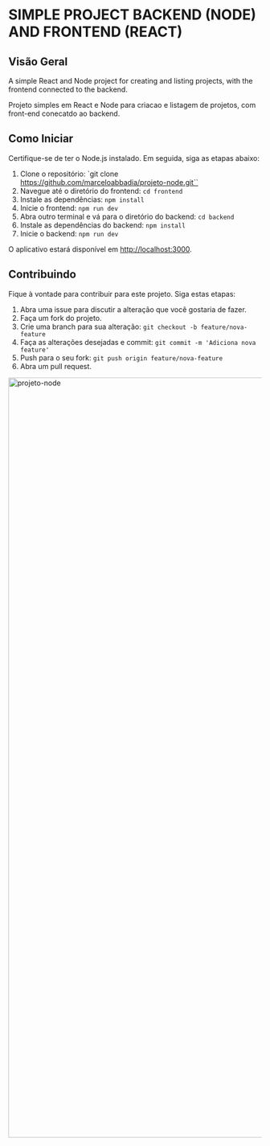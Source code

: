 # SIMPLE PROJECT BACKEND (NODE) AND FRONTEND (REACT)

## Visão Geral

A simple React and Node project for creating and listing projects, with the frontend connected to the backend.

Projeto simples em React e Node para criacao e listagem de projetos, com front-end conecatdo ao backend.

## Como Iniciar

Certifique-se de ter o Node.js instalado. Em seguida, siga as etapas abaixo:

1. Clone o repositório: `git clone https://github.com/marceloabbadia/projeto-node.git``
2. Navegue até o diretório do frontend: `cd frontend`
3. Instale as dependências: `npm install`
4. Inicie o frontend: `npm run dev`
5. Abra outro terminal e vá para o diretório do backend: `cd backend`
6. Instale as dependências do backend: `npm install`
7. Inicie o backend: `npm run dev`

O aplicativo estará disponível em [http://localhost:3000](http://localhost:3000).

## Contribuindo

Fique à vontade para contribuir para este projeto. Siga estas etapas:

1. Abra uma issue para discutir a alteração que você gostaria de fazer.
2. Faça um fork do projeto.
3. Crie uma branch para sua alteração: `git checkout -b feature/nova-feature`
4. Faça as alterações desejadas e commit: `git commit -m 'Adiciona nova feature'`
5. Push para o seu fork: `git push origin feature/nova-feature`
6. Abra um pull request.
  
<img width="1512" alt="projeto-node" src="https://github.com/marceloabbadia/projeto-node/assets/112344339/061bc449-e837-4998-a9f8-b4002e8a7039">



